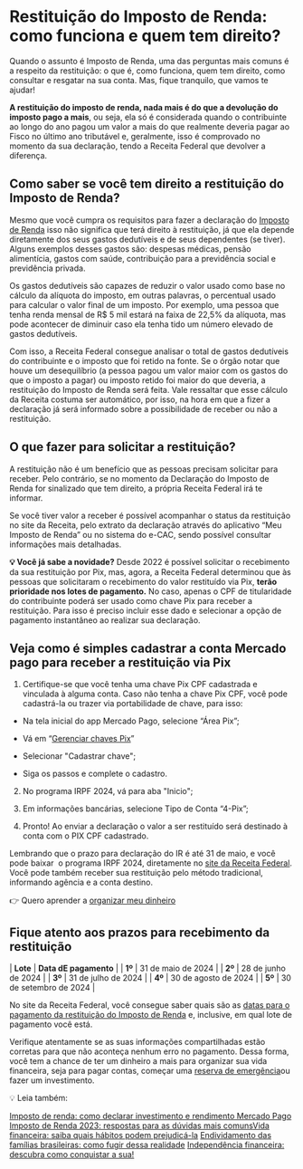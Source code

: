 # Restituição do Imposto de Renda: como funciona e quem tem direito?

Quando o assunto é Imposto de Renda, uma das perguntas mais comuns é a respeito da restituição: o que é, como funciona, quem tem direito, como consultar e resgatar na sua conta. Mas, fique tranquilo, que vamos te ajudar!

**A restituição do imposto de renda, nada mais é do que a devolução do imposto pago a mais**, ou seja, ela só é considerada quando o contribuinte ao longo do ano pagou um valor a mais do que realmente deveria pagar ao Fisco no último ano tributável e, geralmente, isso é comprovado no momento da sua declaração, tendo a Receita Federal que devolver a diferença.

## 

## **Como saber se você tem direito a restituição do Imposto de Renda?**

Mesmo que você cumpra os requisitos para fazer a declaração do [Imposto de Renda](https://meubolso.mercadopago.com.br/imposto-de-renda) isso não significa que terá direito à restituição, já que ela depende diretamente dos seus gastos dedutíveis e de seus dependentes (se tiver). Alguns exemplos desses gastos são: despesas médicas, pensão alimentícia, gastos com saúde, contribuição para a previdência social e previdência privada.

Os gastos dedutíveis são capazes de reduzir o valor usado como base no cálculo da alíquota do imposto, em outras palavras, o percentual usado para calcular o valor final de um imposto. Por exemplo, uma pessoa que tenha renda mensal de R$ 5 mil estará na faixa de 22,5% da alíquota, mas pode acontecer de diminuir caso ela tenha tido um número elevado de gastos dedutíveis.

Com isso, a Receita Federal consegue analisar o total de gastos dedutíveis do contribuinte e o imposto que foi retido na fonte. Se o órgão notar que houve um desequilíbrio (a pessoa pagou um valor maior com os gastos do que o imposto a pagar) ou imposto retido foi maior do que deveria, a restituição do Imposto de Renda será feita. Vale ressaltar que esse cálculo da Receita costuma ser automático, por isso, na hora em que a fizer a declaração já será informado sobre a possibilidade de receber ou não a restituição.

## **O que fazer para solicitar a restituição?**

A restituição não é um benefício que as pessoas precisam solicitar para receber. Pelo contrário, se no momento da Declaração do Imposto de Renda for sinalizado que tem direito, a própria Receita Federal irá te informar.

Se você tiver valor a receber é possível acompanhar o status da restituição no site da Receita, pelo extrato da declaração através do aplicativo “Meu Imposto de Renda” ou no sistema do e-CAC, sendo possível consultar informações mais detalhadas.

**💡 Você já sabe a novidade?** Desde 2022 é possível solicitar o recebimento da sua restituição por Pix, mas, agora, a Receita Federal determinou que às pessoas que solicitaram o recebimento do valor restituído via Pix, **terão prioridade nos lotes de pagamento.** No caso, apenas o CPF de titularidade do contribuinte poderá ser usado como chave Pix para receber a restituição. Para isso é preciso incluir esse dado e selecionar a opção de pagamento instantâneo ao realizar sua declaração.

## Veja como é simples cadastrar a conta Mercado pago para receber a restituição via Pix

1. Certifique-se que você tenha uma chave Pix CPF cadastrada e vinculada à alguma conta. Caso não tenha a chave Pix CPF, você pode cadastrá-la ou trazer via portabilidade de chave, para isso:

- Na tela inicial do app Mercado Pago, selecione “Área Pix”;

- Vá em “[Gerenciar chaves Pix](https://conteudo.mercadopago.com.br/passo-a-passo-cadastre-agora-sua-chave-pix-no-mercado-pago)”

- Selecionar "Cadastrar chave";

- Siga os passos e complete o cadastro.

2. No programa IRPF 2024, vá para aba "Inicio";

3. Em informações bancárias, selecione Tipo de Conta “4-Pix”;

4. Pronto! Ao enviar a declaração o valor a ser restituído será destinado à conta com o PIX CPF cadastrado.

Lembrando que o prazo para declaração do IR é até 31 de maio, e você pode baixar  o programa IRPF 2024, diretamente no [site da Receita Federal](https://www.gov.br/receitafederal/pt-br/centrais-de-conteudo/download/pgd/dirpf). Você pode também receber sua restituição pelo método tradicional, informando agência e a conta destino.

👉 Quero aprender a [organizar meu dinheiro](https://meubolso.mercadopago.com.br/metas-financeiras-com-o-mercado-pago)[](https://meubolso.mercadopago.com.br/metas-financeiras-com-o-mercado-pago)

## **Fique atento aos prazos para recebimento da restituição**

| **Lote** | **Data dE pagamento** |
| **1º** | 31 de maio de 2024 |
| **2º** | 28 de junho de 2024 |
| **3º** | 31 de julho de 2024 |
| **4º** | 30 de agosto de 2024 |
| **5º** | 30 de setembro de 2024 |

No site da Receita Federal, você consegue saber quais são as [datas para o pagamento da restituição do Imposto de Renda](https://www.gov.br/receitafederal/pt-br/assuntos/meu-imposto-de-renda/restituicao/2022) e, inclusive, em qual lote de pagamento você está.

Verifique atentamente se as suas informações compartilhadas estão corretas para que não aconteça nenhum erro no pagamento. Dessa forma, você tem a chance de ter um dinheiro a mais para organizar sua vida financeira, seja para pagar contas, começar uma [reserva de emergência](https://meubolso.mercadopago.com.br/reserva-de-emergencia)ou fazer um investimento.

💡 Leia também:

[Imposto de renda: como declarar investimento e rendimento Mercado Pago](https://meubolso.mercadopago.com.br/declare-investimento-e-rendimento-mercado-pago)
[Imposto de Renda 2023: respostas para as dúvidas mais comuns](https://meubolso.mercadopago.com.br/imposto-de-renda)[Vida financeira: saiba quais hábitos podem prejudicá-la](https://meubolso.mercadopago.com.br/habitos-que-prejudicam-sua-vida-financeira)
[Endividamento das famílias brasileiras: como fugir dessa realidade](https://meubolso.mercadopago.com.br/endividamento-das-familias-brasileiras)
[Independência financeira: descubra como conquistar a sua!](https://meubolso.mercadopago.com.br/independencia-financeira)